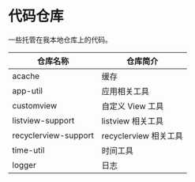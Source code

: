 # 代码仓库

一些托管在我本地仓库上的代码。

| 仓库名称                 | 仓库简介              |
| -------------------- | ----------------- |
| acache               | 缓存                |
| app-util             | 应用相关工具            |
| customview           | 自定义 View 工具       |
| listview-support     | listview 相关工具     |
| recyclerview-support | recyclerview 相关工具 |
| time-util            | 时间工具              |
| logger               | 日志                |